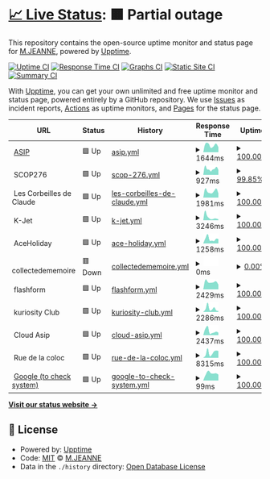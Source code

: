 # [📈 Live Status](https://Vikingfr.github.io/upptime): <!--live status--> **🟧 Partial outage**

This repository contains the open-source uptime monitor and status page for [M.JEANNE](https://Vikingfr.github.io/upptime), powered by [Upptime](https://github.com/upptime/upptime).

[![Uptime CI](https://github.com/Vikingfr/upptime/workflows/Uptime%20CI/badge.svg)](https://github.com/Vikingfr/upptime/actions?query=workflow%3A%22Uptime+CI%22)
[![Response Time CI](https://github.com/Vikingfr/upptime/workflows/Response%20Time%20CI/badge.svg)](https://github.com/Vikingfr/upptime/actions?query=workflow%3A%22Response+Time+CI%22)
[![Graphs CI](https://github.com/Vikingfr/upptime/workflows/Graphs%20CI/badge.svg)](https://github.com/Vikingfr/upptime/actions?query=workflow%3A%22Graphs+CI%22)
[![Static Site CI](https://github.com/Vikingfr/upptime/workflows/Static%20Site%20CI/badge.svg)](https://github.com/Vikingfr/upptime/actions?query=workflow%3A%22Static+Site+CI%22)
[![Summary CI](https://github.com/Vikingfr/upptime/workflows/Summary%20CI/badge.svg)](https://github.com/Vikingfr/upptime/actions?query=workflow%3A%22Summary+CI%22)

With [Upptime](https://upptime.js.org), you can get your own unlimited and free uptime monitor and status page, powered entirely by a GitHub repository. We use [Issues](https://github.com/Vikingfr/upptime/issues) as incident reports, [Actions](https://github.com/Vikingfr/upptime/actions) as uptime monitors, and [Pages](https://Vikingfr.github.io/upptime) for the status page.

<!--start: status pages-->
<!-- This summary is generated by Upptime (https://github.com/upptime/upptime) -->
<!-- Do not edit this manually, your changes will be overwritten -->
<!-- prettier-ignore -->
| URL | Status | History | Response Time | Uptime |
| --- | ------ | ------- | ------------- | ------ |
| <img alt="" src="https://icons.duckduckgo.com/ip3/asip10.fr.ico" height="13"> [ASIP](https://asip10.fr) | 🟩 Up | [asip.yml](https://github.com/Vikingfr/upptime/commits/HEAD/history/asip.yml) | <details><summary><img alt="Response time graph" src="./graphs/asip/response-time-week.png" height="20"> 1644ms</summary><br><a href="https://Vikingfr.github.io/upptime/history/asip"><img alt="Response time 1777" src="https://img.shields.io/endpoint?url=https%3A%2F%2Fraw.githubusercontent.com%2FVikingfr%2Fupptime%2FHEAD%2Fapi%2Fasip%2Fresponse-time.json"></a><br><a href="https://Vikingfr.github.io/upptime/history/asip"><img alt="24-hour response time 1327" src="https://img.shields.io/endpoint?url=https%3A%2F%2Fraw.githubusercontent.com%2FVikingfr%2Fupptime%2FHEAD%2Fapi%2Fasip%2Fresponse-time-day.json"></a><br><a href="https://Vikingfr.github.io/upptime/history/asip"><img alt="7-day response time 1644" src="https://img.shields.io/endpoint?url=https%3A%2F%2Fraw.githubusercontent.com%2FVikingfr%2Fupptime%2FHEAD%2Fapi%2Fasip%2Fresponse-time-week.json"></a><br><a href="https://Vikingfr.github.io/upptime/history/asip"><img alt="30-day response time 1664" src="https://img.shields.io/endpoint?url=https%3A%2F%2Fraw.githubusercontent.com%2FVikingfr%2Fupptime%2FHEAD%2Fapi%2Fasip%2Fresponse-time-month.json"></a><br><a href="https://Vikingfr.github.io/upptime/history/asip"><img alt="1-year response time 1787" src="https://img.shields.io/endpoint?url=https%3A%2F%2Fraw.githubusercontent.com%2FVikingfr%2Fupptime%2FHEAD%2Fapi%2Fasip%2Fresponse-time-year.json"></a></details> | <details><summary><a href="https://Vikingfr.github.io/upptime/history/asip">100.00%</a></summary><a href="https://Vikingfr.github.io/upptime/history/asip"><img alt="All-time uptime 98.60%" src="https://img.shields.io/endpoint?url=https%3A%2F%2Fraw.githubusercontent.com%2FVikingfr%2Fupptime%2FHEAD%2Fapi%2Fasip%2Fuptime.json"></a><br><a href="https://Vikingfr.github.io/upptime/history/asip"><img alt="24-hour uptime 100.00%" src="https://img.shields.io/endpoint?url=https%3A%2F%2Fraw.githubusercontent.com%2FVikingfr%2Fupptime%2FHEAD%2Fapi%2Fasip%2Fuptime-day.json"></a><br><a href="https://Vikingfr.github.io/upptime/history/asip"><img alt="7-day uptime 100.00%" src="https://img.shields.io/endpoint?url=https%3A%2F%2Fraw.githubusercontent.com%2FVikingfr%2Fupptime%2FHEAD%2Fapi%2Fasip%2Fuptime-week.json"></a><br><a href="https://Vikingfr.github.io/upptime/history/asip"><img alt="30-day uptime 99.70%" src="https://img.shields.io/endpoint?url=https%3A%2F%2Fraw.githubusercontent.com%2FVikingfr%2Fupptime%2FHEAD%2Fapi%2Fasip%2Fuptime-month.json"></a><br><a href="https://Vikingfr.github.io/upptime/history/asip"><img alt="1-year uptime 99.64%" src="https://img.shields.io/endpoint?url=https%3A%2F%2Fraw.githubusercontent.com%2FVikingfr%2Fupptime%2FHEAD%2Fapi%2Fasip%2Fuptime-year.json"></a></details>
| <img alt="" src="https://icons.duckduckgo.com/ip3/null.ico" height="13"> SCOP276 | 🟩 Up | [scop-276.yml](https://github.com/Vikingfr/upptime/commits/HEAD/history/scop-276.yml) | <details><summary><img alt="Response time graph" src="./graphs/scop-276/response-time-week.png" height="20"> 927ms</summary><br><a href="https://Vikingfr.github.io/upptime/history/scop-276"><img alt="Response time 1069" src="https://img.shields.io/endpoint?url=https%3A%2F%2Fraw.githubusercontent.com%2FVikingfr%2Fupptime%2FHEAD%2Fapi%2Fscop-276%2Fresponse-time.json"></a><br><a href="https://Vikingfr.github.io/upptime/history/scop-276"><img alt="24-hour response time 875" src="https://img.shields.io/endpoint?url=https%3A%2F%2Fraw.githubusercontent.com%2FVikingfr%2Fupptime%2FHEAD%2Fapi%2Fscop-276%2Fresponse-time-day.json"></a><br><a href="https://Vikingfr.github.io/upptime/history/scop-276"><img alt="7-day response time 927" src="https://img.shields.io/endpoint?url=https%3A%2F%2Fraw.githubusercontent.com%2FVikingfr%2Fupptime%2FHEAD%2Fapi%2Fscop-276%2Fresponse-time-week.json"></a><br><a href="https://Vikingfr.github.io/upptime/history/scop-276"><img alt="30-day response time 1165" src="https://img.shields.io/endpoint?url=https%3A%2F%2Fraw.githubusercontent.com%2FVikingfr%2Fupptime%2FHEAD%2Fapi%2Fscop-276%2Fresponse-time-month.json"></a><br><a href="https://Vikingfr.github.io/upptime/history/scop-276"><img alt="1-year response time 1029" src="https://img.shields.io/endpoint?url=https%3A%2F%2Fraw.githubusercontent.com%2FVikingfr%2Fupptime%2FHEAD%2Fapi%2Fscop-276%2Fresponse-time-year.json"></a></details> | <details><summary><a href="https://Vikingfr.github.io/upptime/history/scop-276">99.85%</a></summary><a href="https://Vikingfr.github.io/upptime/history/scop-276"><img alt="All-time uptime 96.22%" src="https://img.shields.io/endpoint?url=https%3A%2F%2Fraw.githubusercontent.com%2FVikingfr%2Fupptime%2FHEAD%2Fapi%2Fscop-276%2Fuptime.json"></a><br><a href="https://Vikingfr.github.io/upptime/history/scop-276"><img alt="24-hour uptime 100.00%" src="https://img.shields.io/endpoint?url=https%3A%2F%2Fraw.githubusercontent.com%2FVikingfr%2Fupptime%2FHEAD%2Fapi%2Fscop-276%2Fuptime-day.json"></a><br><a href="https://Vikingfr.github.io/upptime/history/scop-276"><img alt="7-day uptime 99.85%" src="https://img.shields.io/endpoint?url=https%3A%2F%2Fraw.githubusercontent.com%2FVikingfr%2Fupptime%2FHEAD%2Fapi%2Fscop-276%2Fuptime-week.json"></a><br><a href="https://Vikingfr.github.io/upptime/history/scop-276"><img alt="30-day uptime 99.96%" src="https://img.shields.io/endpoint?url=https%3A%2F%2Fraw.githubusercontent.com%2FVikingfr%2Fupptime%2FHEAD%2Fapi%2Fscop-276%2Fuptime-month.json"></a><br><a href="https://Vikingfr.github.io/upptime/history/scop-276"><img alt="1-year uptime 89.28%" src="https://img.shields.io/endpoint?url=https%3A%2F%2Fraw.githubusercontent.com%2FVikingfr%2Fupptime%2FHEAD%2Fapi%2Fscop-276%2Fuptime-year.json"></a></details>
| <img alt="" src="https://icons.duckduckgo.com/ip3/null.ico" height="13"> Les Corbeilles de Claude | 🟩 Up | [les-corbeilles-de-claude.yml](https://github.com/Vikingfr/upptime/commits/HEAD/history/les-corbeilles-de-claude.yml) | <details><summary><img alt="Response time graph" src="./graphs/les-corbeilles-de-claude/response-time-week.png" height="20"> 1981ms</summary><br><a href="https://Vikingfr.github.io/upptime/history/les-corbeilles-de-claude"><img alt="Response time 1986" src="https://img.shields.io/endpoint?url=https%3A%2F%2Fraw.githubusercontent.com%2FVikingfr%2Fupptime%2FHEAD%2Fapi%2Fles-corbeilles-de-claude%2Fresponse-time.json"></a><br><a href="https://Vikingfr.github.io/upptime/history/les-corbeilles-de-claude"><img alt="24-hour response time 3310" src="https://img.shields.io/endpoint?url=https%3A%2F%2Fraw.githubusercontent.com%2FVikingfr%2Fupptime%2FHEAD%2Fapi%2Fles-corbeilles-de-claude%2Fresponse-time-day.json"></a><br><a href="https://Vikingfr.github.io/upptime/history/les-corbeilles-de-claude"><img alt="7-day response time 1981" src="https://img.shields.io/endpoint?url=https%3A%2F%2Fraw.githubusercontent.com%2FVikingfr%2Fupptime%2FHEAD%2Fapi%2Fles-corbeilles-de-claude%2Fresponse-time-week.json"></a><br><a href="https://Vikingfr.github.io/upptime/history/les-corbeilles-de-claude"><img alt="30-day response time 2017" src="https://img.shields.io/endpoint?url=https%3A%2F%2Fraw.githubusercontent.com%2FVikingfr%2Fupptime%2FHEAD%2Fapi%2Fles-corbeilles-de-claude%2Fresponse-time-month.json"></a><br><a href="https://Vikingfr.github.io/upptime/history/les-corbeilles-de-claude"><img alt="1-year response time 1985" src="https://img.shields.io/endpoint?url=https%3A%2F%2Fraw.githubusercontent.com%2FVikingfr%2Fupptime%2FHEAD%2Fapi%2Fles-corbeilles-de-claude%2Fresponse-time-year.json"></a></details> | <details><summary><a href="https://Vikingfr.github.io/upptime/history/les-corbeilles-de-claude">100.00%</a></summary><a href="https://Vikingfr.github.io/upptime/history/les-corbeilles-de-claude"><img alt="All-time uptime 99.42%" src="https://img.shields.io/endpoint?url=https%3A%2F%2Fraw.githubusercontent.com%2FVikingfr%2Fupptime%2FHEAD%2Fapi%2Fles-corbeilles-de-claude%2Fuptime.json"></a><br><a href="https://Vikingfr.github.io/upptime/history/les-corbeilles-de-claude"><img alt="24-hour uptime 100.00%" src="https://img.shields.io/endpoint?url=https%3A%2F%2Fraw.githubusercontent.com%2FVikingfr%2Fupptime%2FHEAD%2Fapi%2Fles-corbeilles-de-claude%2Fuptime-day.json"></a><br><a href="https://Vikingfr.github.io/upptime/history/les-corbeilles-de-claude"><img alt="7-day uptime 100.00%" src="https://img.shields.io/endpoint?url=https%3A%2F%2Fraw.githubusercontent.com%2FVikingfr%2Fupptime%2FHEAD%2Fapi%2Fles-corbeilles-de-claude%2Fuptime-week.json"></a><br><a href="https://Vikingfr.github.io/upptime/history/les-corbeilles-de-claude"><img alt="30-day uptime 99.71%" src="https://img.shields.io/endpoint?url=https%3A%2F%2Fraw.githubusercontent.com%2FVikingfr%2Fupptime%2FHEAD%2Fapi%2Fles-corbeilles-de-claude%2Fuptime-month.json"></a><br><a href="https://Vikingfr.github.io/upptime/history/les-corbeilles-de-claude"><img alt="1-year uptime 99.65%" src="https://img.shields.io/endpoint?url=https%3A%2F%2Fraw.githubusercontent.com%2FVikingfr%2Fupptime%2FHEAD%2Fapi%2Fles-corbeilles-de-claude%2Fuptime-year.json"></a></details>
| <img alt="" src="https://icons.duckduckgo.com/ip3/null.ico" height="13"> K-Jet | 🟩 Up | [k-jet.yml](https://github.com/Vikingfr/upptime/commits/HEAD/history/k-jet.yml) | <details><summary><img alt="Response time graph" src="./graphs/k-jet/response-time-week.png" height="20"> 3246ms</summary><br><a href="https://Vikingfr.github.io/upptime/history/k-jet"><img alt="Response time 5160" src="https://img.shields.io/endpoint?url=https%3A%2F%2Fraw.githubusercontent.com%2FVikingfr%2Fupptime%2FHEAD%2Fapi%2Fk-jet%2Fresponse-time.json"></a><br><a href="https://Vikingfr.github.io/upptime/history/k-jet"><img alt="24-hour response time 4086" src="https://img.shields.io/endpoint?url=https%3A%2F%2Fraw.githubusercontent.com%2FVikingfr%2Fupptime%2FHEAD%2Fapi%2Fk-jet%2Fresponse-time-day.json"></a><br><a href="https://Vikingfr.github.io/upptime/history/k-jet"><img alt="7-day response time 3246" src="https://img.shields.io/endpoint?url=https%3A%2F%2Fraw.githubusercontent.com%2FVikingfr%2Fupptime%2FHEAD%2Fapi%2Fk-jet%2Fresponse-time-week.json"></a><br><a href="https://Vikingfr.github.io/upptime/history/k-jet"><img alt="30-day response time 3750" src="https://img.shields.io/endpoint?url=https%3A%2F%2Fraw.githubusercontent.com%2FVikingfr%2Fupptime%2FHEAD%2Fapi%2Fk-jet%2Fresponse-time-month.json"></a><br><a href="https://Vikingfr.github.io/upptime/history/k-jet"><img alt="1-year response time 5474" src="https://img.shields.io/endpoint?url=https%3A%2F%2Fraw.githubusercontent.com%2FVikingfr%2Fupptime%2FHEAD%2Fapi%2Fk-jet%2Fresponse-time-year.json"></a></details> | <details><summary><a href="https://Vikingfr.github.io/upptime/history/k-jet">100.00%</a></summary><a href="https://Vikingfr.github.io/upptime/history/k-jet"><img alt="All-time uptime 99.79%" src="https://img.shields.io/endpoint?url=https%3A%2F%2Fraw.githubusercontent.com%2FVikingfr%2Fupptime%2FHEAD%2Fapi%2Fk-jet%2Fuptime.json"></a><br><a href="https://Vikingfr.github.io/upptime/history/k-jet"><img alt="24-hour uptime 100.00%" src="https://img.shields.io/endpoint?url=https%3A%2F%2Fraw.githubusercontent.com%2FVikingfr%2Fupptime%2FHEAD%2Fapi%2Fk-jet%2Fuptime-day.json"></a><br><a href="https://Vikingfr.github.io/upptime/history/k-jet"><img alt="7-day uptime 100.00%" src="https://img.shields.io/endpoint?url=https%3A%2F%2Fraw.githubusercontent.com%2FVikingfr%2Fupptime%2FHEAD%2Fapi%2Fk-jet%2Fuptime-week.json"></a><br><a href="https://Vikingfr.github.io/upptime/history/k-jet"><img alt="30-day uptime 99.59%" src="https://img.shields.io/endpoint?url=https%3A%2F%2Fraw.githubusercontent.com%2FVikingfr%2Fupptime%2FHEAD%2Fapi%2Fk-jet%2Fuptime-month.json"></a><br><a href="https://Vikingfr.github.io/upptime/history/k-jet"><img alt="1-year uptime 99.55%" src="https://img.shields.io/endpoint?url=https%3A%2F%2Fraw.githubusercontent.com%2FVikingfr%2Fupptime%2FHEAD%2Fapi%2Fk-jet%2Fuptime-year.json"></a></details>
| <img alt="" src="https://icons.duckduckgo.com/ip3/null.ico" height="13"> AceHoliday | 🟩 Up | [ace-holiday.yml](https://github.com/Vikingfr/upptime/commits/HEAD/history/ace-holiday.yml) | <details><summary><img alt="Response time graph" src="./graphs/ace-holiday/response-time-week.png" height="20"> 1258ms</summary><br><a href="https://Vikingfr.github.io/upptime/history/ace-holiday"><img alt="Response time 1364" src="https://img.shields.io/endpoint?url=https%3A%2F%2Fraw.githubusercontent.com%2FVikingfr%2Fupptime%2FHEAD%2Fapi%2Face-holiday%2Fresponse-time.json"></a><br><a href="https://Vikingfr.github.io/upptime/history/ace-holiday"><img alt="24-hour response time 1024" src="https://img.shields.io/endpoint?url=https%3A%2F%2Fraw.githubusercontent.com%2FVikingfr%2Fupptime%2FHEAD%2Fapi%2Face-holiday%2Fresponse-time-day.json"></a><br><a href="https://Vikingfr.github.io/upptime/history/ace-holiday"><img alt="7-day response time 1258" src="https://img.shields.io/endpoint?url=https%3A%2F%2Fraw.githubusercontent.com%2FVikingfr%2Fupptime%2FHEAD%2Fapi%2Face-holiday%2Fresponse-time-week.json"></a><br><a href="https://Vikingfr.github.io/upptime/history/ace-holiday"><img alt="30-day response time 1583" src="https://img.shields.io/endpoint?url=https%3A%2F%2Fraw.githubusercontent.com%2FVikingfr%2Fupptime%2FHEAD%2Fapi%2Face-holiday%2Fresponse-time-month.json"></a><br><a href="https://Vikingfr.github.io/upptime/history/ace-holiday"><img alt="1-year response time 1456" src="https://img.shields.io/endpoint?url=https%3A%2F%2Fraw.githubusercontent.com%2FVikingfr%2Fupptime%2FHEAD%2Fapi%2Face-holiday%2Fresponse-time-year.json"></a></details> | <details><summary><a href="https://Vikingfr.github.io/upptime/history/ace-holiday">100.00%</a></summary><a href="https://Vikingfr.github.io/upptime/history/ace-holiday"><img alt="All-time uptime 99.84%" src="https://img.shields.io/endpoint?url=https%3A%2F%2Fraw.githubusercontent.com%2FVikingfr%2Fupptime%2FHEAD%2Fapi%2Face-holiday%2Fuptime.json"></a><br><a href="https://Vikingfr.github.io/upptime/history/ace-holiday"><img alt="24-hour uptime 100.00%" src="https://img.shields.io/endpoint?url=https%3A%2F%2Fraw.githubusercontent.com%2FVikingfr%2Fupptime%2FHEAD%2Fapi%2Face-holiday%2Fuptime-day.json"></a><br><a href="https://Vikingfr.github.io/upptime/history/ace-holiday"><img alt="7-day uptime 100.00%" src="https://img.shields.io/endpoint?url=https%3A%2F%2Fraw.githubusercontent.com%2FVikingfr%2Fupptime%2FHEAD%2Fapi%2Face-holiday%2Fuptime-week.json"></a><br><a href="https://Vikingfr.github.io/upptime/history/ace-holiday"><img alt="30-day uptime 99.71%" src="https://img.shields.io/endpoint?url=https%3A%2F%2Fraw.githubusercontent.com%2FVikingfr%2Fupptime%2FHEAD%2Fapi%2Face-holiday%2Fuptime-month.json"></a><br><a href="https://Vikingfr.github.io/upptime/history/ace-holiday"><img alt="1-year uptime 99.66%" src="https://img.shields.io/endpoint?url=https%3A%2F%2Fraw.githubusercontent.com%2FVikingfr%2Fupptime%2FHEAD%2Fapi%2Face-holiday%2Fuptime-year.json"></a></details>
| <img alt="" src="https://icons.duckduckgo.com/ip3/null.ico" height="13"> collectedememoire | 🟥 Down | [collectedememoire.yml](https://github.com/Vikingfr/upptime/commits/HEAD/history/collectedememoire.yml) | <details><summary><img alt="Response time graph" src="./graphs/collectedememoire/response-time-week.png" height="20"> 0ms</summary><br><a href="https://Vikingfr.github.io/upptime/history/collectedememoire"><img alt="Response time 0" src="https://img.shields.io/endpoint?url=https%3A%2F%2Fraw.githubusercontent.com%2FVikingfr%2Fupptime%2FHEAD%2Fapi%2Fcollectedememoire%2Fresponse-time.json"></a><br><a href="https://Vikingfr.github.io/upptime/history/collectedememoire"><img alt="24-hour response time 0" src="https://img.shields.io/endpoint?url=https%3A%2F%2Fraw.githubusercontent.com%2FVikingfr%2Fupptime%2FHEAD%2Fapi%2Fcollectedememoire%2Fresponse-time-day.json"></a><br><a href="https://Vikingfr.github.io/upptime/history/collectedememoire"><img alt="7-day response time 0" src="https://img.shields.io/endpoint?url=https%3A%2F%2Fraw.githubusercontent.com%2FVikingfr%2Fupptime%2FHEAD%2Fapi%2Fcollectedememoire%2Fresponse-time-week.json"></a><br><a href="https://Vikingfr.github.io/upptime/history/collectedememoire"><img alt="30-day response time 0" src="https://img.shields.io/endpoint?url=https%3A%2F%2Fraw.githubusercontent.com%2FVikingfr%2Fupptime%2FHEAD%2Fapi%2Fcollectedememoire%2Fresponse-time-month.json"></a><br><a href="https://Vikingfr.github.io/upptime/history/collectedememoire"><img alt="1-year response time 0" src="https://img.shields.io/endpoint?url=https%3A%2F%2Fraw.githubusercontent.com%2FVikingfr%2Fupptime%2FHEAD%2Fapi%2Fcollectedememoire%2Fresponse-time-year.json"></a></details> | <details><summary><a href="https://Vikingfr.github.io/upptime/history/collectedememoire">0.00%</a></summary><a href="https://Vikingfr.github.io/upptime/history/collectedememoire"><img alt="All-time uptime 46.88%" src="https://img.shields.io/endpoint?url=https%3A%2F%2Fraw.githubusercontent.com%2FVikingfr%2Fupptime%2FHEAD%2Fapi%2Fcollectedememoire%2Fuptime.json"></a><br><a href="https://Vikingfr.github.io/upptime/history/collectedememoire"><img alt="24-hour uptime 0.00%" src="https://img.shields.io/endpoint?url=https%3A%2F%2Fraw.githubusercontent.com%2FVikingfr%2Fupptime%2FHEAD%2Fapi%2Fcollectedememoire%2Fuptime-day.json"></a><br><a href="https://Vikingfr.github.io/upptime/history/collectedememoire"><img alt="7-day uptime 0.00%" src="https://img.shields.io/endpoint?url=https%3A%2F%2Fraw.githubusercontent.com%2FVikingfr%2Fupptime%2FHEAD%2Fapi%2Fcollectedememoire%2Fuptime-week.json"></a><br><a href="https://Vikingfr.github.io/upptime/history/collectedememoire"><img alt="30-day uptime 0.00%" src="https://img.shields.io/endpoint?url=https%3A%2F%2Fraw.githubusercontent.com%2FVikingfr%2Fupptime%2FHEAD%2Fapi%2Fcollectedememoire%2Fuptime-month.json"></a><br><a href="https://Vikingfr.github.io/upptime/history/collectedememoire"><img alt="1-year uptime 0.00%" src="https://img.shields.io/endpoint?url=https%3A%2F%2Fraw.githubusercontent.com%2FVikingfr%2Fupptime%2FHEAD%2Fapi%2Fcollectedememoire%2Fuptime-year.json"></a></details>
| <img alt="" src="https://icons.duckduckgo.com/ip3/null.ico" height="13"> flashform | 🟩 Up | [flashform.yml](https://github.com/Vikingfr/upptime/commits/HEAD/history/flashform.yml) | <details><summary><img alt="Response time graph" src="./graphs/flashform/response-time-week.png" height="20"> 2429ms</summary><br><a href="https://Vikingfr.github.io/upptime/history/flashform"><img alt="Response time 4143" src="https://img.shields.io/endpoint?url=https%3A%2F%2Fraw.githubusercontent.com%2FVikingfr%2Fupptime%2FHEAD%2Fapi%2Fflashform%2Fresponse-time.json"></a><br><a href="https://Vikingfr.github.io/upptime/history/flashform"><img alt="24-hour response time 2341" src="https://img.shields.io/endpoint?url=https%3A%2F%2Fraw.githubusercontent.com%2FVikingfr%2Fupptime%2FHEAD%2Fapi%2Fflashform%2Fresponse-time-day.json"></a><br><a href="https://Vikingfr.github.io/upptime/history/flashform"><img alt="7-day response time 2429" src="https://img.shields.io/endpoint?url=https%3A%2F%2Fraw.githubusercontent.com%2FVikingfr%2Fupptime%2FHEAD%2Fapi%2Fflashform%2Fresponse-time-week.json"></a><br><a href="https://Vikingfr.github.io/upptime/history/flashform"><img alt="30-day response time 2661" src="https://img.shields.io/endpoint?url=https%3A%2F%2Fraw.githubusercontent.com%2FVikingfr%2Fupptime%2FHEAD%2Fapi%2Fflashform%2Fresponse-time-month.json"></a><br><a href="https://Vikingfr.github.io/upptime/history/flashform"><img alt="1-year response time 2933" src="https://img.shields.io/endpoint?url=https%3A%2F%2Fraw.githubusercontent.com%2FVikingfr%2Fupptime%2FHEAD%2Fapi%2Fflashform%2Fresponse-time-year.json"></a></details> | <details><summary><a href="https://Vikingfr.github.io/upptime/history/flashform">100.00%</a></summary><a href="https://Vikingfr.github.io/upptime/history/flashform"><img alt="All-time uptime 99.45%" src="https://img.shields.io/endpoint?url=https%3A%2F%2Fraw.githubusercontent.com%2FVikingfr%2Fupptime%2FHEAD%2Fapi%2Fflashform%2Fuptime.json"></a><br><a href="https://Vikingfr.github.io/upptime/history/flashform"><img alt="24-hour uptime 100.00%" src="https://img.shields.io/endpoint?url=https%3A%2F%2Fraw.githubusercontent.com%2FVikingfr%2Fupptime%2FHEAD%2Fapi%2Fflashform%2Fuptime-day.json"></a><br><a href="https://Vikingfr.github.io/upptime/history/flashform"><img alt="7-day uptime 100.00%" src="https://img.shields.io/endpoint?url=https%3A%2F%2Fraw.githubusercontent.com%2FVikingfr%2Fupptime%2FHEAD%2Fapi%2Fflashform%2Fuptime-week.json"></a><br><a href="https://Vikingfr.github.io/upptime/history/flashform"><img alt="30-day uptime 100.00%" src="https://img.shields.io/endpoint?url=https%3A%2F%2Fraw.githubusercontent.com%2FVikingfr%2Fupptime%2FHEAD%2Fapi%2Fflashform%2Fuptime-month.json"></a><br><a href="https://Vikingfr.github.io/upptime/history/flashform"><img alt="1-year uptime 98.41%" src="https://img.shields.io/endpoint?url=https%3A%2F%2Fraw.githubusercontent.com%2FVikingfr%2Fupptime%2FHEAD%2Fapi%2Fflashform%2Fuptime-year.json"></a></details>
| <img alt="" src="https://icons.duckduckgo.com/ip3/null.ico" height="13"> kuriosity Club | 🟩 Up | [kuriosity-club.yml](https://github.com/Vikingfr/upptime/commits/HEAD/history/kuriosity-club.yml) | <details><summary><img alt="Response time graph" src="./graphs/kuriosity-club/response-time-week.png" height="20"> 2286ms</summary><br><a href="https://Vikingfr.github.io/upptime/history/kuriosity-club"><img alt="Response time 2843" src="https://img.shields.io/endpoint?url=https%3A%2F%2Fraw.githubusercontent.com%2FVikingfr%2Fupptime%2FHEAD%2Fapi%2Fkuriosity-club%2Fresponse-time.json"></a><br><a href="https://Vikingfr.github.io/upptime/history/kuriosity-club"><img alt="24-hour response time 857" src="https://img.shields.io/endpoint?url=https%3A%2F%2Fraw.githubusercontent.com%2FVikingfr%2Fupptime%2FHEAD%2Fapi%2Fkuriosity-club%2Fresponse-time-day.json"></a><br><a href="https://Vikingfr.github.io/upptime/history/kuriosity-club"><img alt="7-day response time 2286" src="https://img.shields.io/endpoint?url=https%3A%2F%2Fraw.githubusercontent.com%2FVikingfr%2Fupptime%2FHEAD%2Fapi%2Fkuriosity-club%2Fresponse-time-week.json"></a><br><a href="https://Vikingfr.github.io/upptime/history/kuriosity-club"><img alt="30-day response time 2351" src="https://img.shields.io/endpoint?url=https%3A%2F%2Fraw.githubusercontent.com%2FVikingfr%2Fupptime%2FHEAD%2Fapi%2Fkuriosity-club%2Fresponse-time-month.json"></a><br><a href="https://Vikingfr.github.io/upptime/history/kuriosity-club"><img alt="1-year response time 3017" src="https://img.shields.io/endpoint?url=https%3A%2F%2Fraw.githubusercontent.com%2FVikingfr%2Fupptime%2FHEAD%2Fapi%2Fkuriosity-club%2Fresponse-time-year.json"></a></details> | <details><summary><a href="https://Vikingfr.github.io/upptime/history/kuriosity-club">100.00%</a></summary><a href="https://Vikingfr.github.io/upptime/history/kuriosity-club"><img alt="All-time uptime 98.46%" src="https://img.shields.io/endpoint?url=https%3A%2F%2Fraw.githubusercontent.com%2FVikingfr%2Fupptime%2FHEAD%2Fapi%2Fkuriosity-club%2Fuptime.json"></a><br><a href="https://Vikingfr.github.io/upptime/history/kuriosity-club"><img alt="24-hour uptime 100.00%" src="https://img.shields.io/endpoint?url=https%3A%2F%2Fraw.githubusercontent.com%2FVikingfr%2Fupptime%2FHEAD%2Fapi%2Fkuriosity-club%2Fuptime-day.json"></a><br><a href="https://Vikingfr.github.io/upptime/history/kuriosity-club"><img alt="7-day uptime 100.00%" src="https://img.shields.io/endpoint?url=https%3A%2F%2Fraw.githubusercontent.com%2FVikingfr%2Fupptime%2FHEAD%2Fapi%2Fkuriosity-club%2Fuptime-week.json"></a><br><a href="https://Vikingfr.github.io/upptime/history/kuriosity-club"><img alt="30-day uptime 99.71%" src="https://img.shields.io/endpoint?url=https%3A%2F%2Fraw.githubusercontent.com%2FVikingfr%2Fupptime%2FHEAD%2Fapi%2Fkuriosity-club%2Fuptime-month.json"></a><br><a href="https://Vikingfr.github.io/upptime/history/kuriosity-club"><img alt="1-year uptime 97.59%" src="https://img.shields.io/endpoint?url=https%3A%2F%2Fraw.githubusercontent.com%2FVikingfr%2Fupptime%2FHEAD%2Fapi%2Fkuriosity-club%2Fuptime-year.json"></a></details>
| <img alt="" src="https://icons.duckduckgo.com/ip3/null.ico" height="13"> Cloud Asip | 🟩 Up | [cloud-asip.yml](https://github.com/Vikingfr/upptime/commits/HEAD/history/cloud-asip.yml) | <details><summary><img alt="Response time graph" src="./graphs/cloud-asip/response-time-week.png" height="20"> 2437ms</summary><br><a href="https://Vikingfr.github.io/upptime/history/cloud-asip"><img alt="Response time 2492" src="https://img.shields.io/endpoint?url=https%3A%2F%2Fraw.githubusercontent.com%2FVikingfr%2Fupptime%2FHEAD%2Fapi%2Fcloud-asip%2Fresponse-time.json"></a><br><a href="https://Vikingfr.github.io/upptime/history/cloud-asip"><img alt="24-hour response time 3526" src="https://img.shields.io/endpoint?url=https%3A%2F%2Fraw.githubusercontent.com%2FVikingfr%2Fupptime%2FHEAD%2Fapi%2Fcloud-asip%2Fresponse-time-day.json"></a><br><a href="https://Vikingfr.github.io/upptime/history/cloud-asip"><img alt="7-day response time 2437" src="https://img.shields.io/endpoint?url=https%3A%2F%2Fraw.githubusercontent.com%2FVikingfr%2Fupptime%2FHEAD%2Fapi%2Fcloud-asip%2Fresponse-time-week.json"></a><br><a href="https://Vikingfr.github.io/upptime/history/cloud-asip"><img alt="30-day response time 2607" src="https://img.shields.io/endpoint?url=https%3A%2F%2Fraw.githubusercontent.com%2FVikingfr%2Fupptime%2FHEAD%2Fapi%2Fcloud-asip%2Fresponse-time-month.json"></a><br><a href="https://Vikingfr.github.io/upptime/history/cloud-asip"><img alt="1-year response time 2775" src="https://img.shields.io/endpoint?url=https%3A%2F%2Fraw.githubusercontent.com%2FVikingfr%2Fupptime%2FHEAD%2Fapi%2Fcloud-asip%2Fresponse-time-year.json"></a></details> | <details><summary><a href="https://Vikingfr.github.io/upptime/history/cloud-asip">100.00%</a></summary><a href="https://Vikingfr.github.io/upptime/history/cloud-asip"><img alt="All-time uptime 99.04%" src="https://img.shields.io/endpoint?url=https%3A%2F%2Fraw.githubusercontent.com%2FVikingfr%2Fupptime%2FHEAD%2Fapi%2Fcloud-asip%2Fuptime.json"></a><br><a href="https://Vikingfr.github.io/upptime/history/cloud-asip"><img alt="24-hour uptime 100.00%" src="https://img.shields.io/endpoint?url=https%3A%2F%2Fraw.githubusercontent.com%2FVikingfr%2Fupptime%2FHEAD%2Fapi%2Fcloud-asip%2Fuptime-day.json"></a><br><a href="https://Vikingfr.github.io/upptime/history/cloud-asip"><img alt="7-day uptime 100.00%" src="https://img.shields.io/endpoint?url=https%3A%2F%2Fraw.githubusercontent.com%2FVikingfr%2Fupptime%2FHEAD%2Fapi%2Fcloud-asip%2Fuptime-week.json"></a><br><a href="https://Vikingfr.github.io/upptime/history/cloud-asip"><img alt="30-day uptime 99.51%" src="https://img.shields.io/endpoint?url=https%3A%2F%2Fraw.githubusercontent.com%2FVikingfr%2Fupptime%2FHEAD%2Fapi%2Fcloud-asip%2Fuptime-month.json"></a><br><a href="https://Vikingfr.github.io/upptime/history/cloud-asip"><img alt="1-year uptime 99.59%" src="https://img.shields.io/endpoint?url=https%3A%2F%2Fraw.githubusercontent.com%2FVikingfr%2Fupptime%2FHEAD%2Fapi%2Fcloud-asip%2Fuptime-year.json"></a></details>
| <img alt="" src="https://icons.duckduckgo.com/ip3/null.ico" height="13"> Rue de la coloc | 🟩 Up | [rue-de-la-coloc.yml](https://github.com/Vikingfr/upptime/commits/HEAD/history/rue-de-la-coloc.yml) | <details><summary><img alt="Response time graph" src="./graphs/rue-de-la-coloc/response-time-week.png" height="20"> 8315ms</summary><br><a href="https://Vikingfr.github.io/upptime/history/rue-de-la-coloc"><img alt="Response time 6251" src="https://img.shields.io/endpoint?url=https%3A%2F%2Fraw.githubusercontent.com%2FVikingfr%2Fupptime%2FHEAD%2Fapi%2Frue-de-la-coloc%2Fresponse-time.json"></a><br><a href="https://Vikingfr.github.io/upptime/history/rue-de-la-coloc"><img alt="24-hour response time 16267" src="https://img.shields.io/endpoint?url=https%3A%2F%2Fraw.githubusercontent.com%2FVikingfr%2Fupptime%2FHEAD%2Fapi%2Frue-de-la-coloc%2Fresponse-time-day.json"></a><br><a href="https://Vikingfr.github.io/upptime/history/rue-de-la-coloc"><img alt="7-day response time 8315" src="https://img.shields.io/endpoint?url=https%3A%2F%2Fraw.githubusercontent.com%2FVikingfr%2Fupptime%2FHEAD%2Fapi%2Frue-de-la-coloc%2Fresponse-time-week.json"></a><br><a href="https://Vikingfr.github.io/upptime/history/rue-de-la-coloc"><img alt="30-day response time 7160" src="https://img.shields.io/endpoint?url=https%3A%2F%2Fraw.githubusercontent.com%2FVikingfr%2Fupptime%2FHEAD%2Fapi%2Frue-de-la-coloc%2Fresponse-time-month.json"></a><br><a href="https://Vikingfr.github.io/upptime/history/rue-de-la-coloc"><img alt="1-year response time 6467" src="https://img.shields.io/endpoint?url=https%3A%2F%2Fraw.githubusercontent.com%2FVikingfr%2Fupptime%2FHEAD%2Fapi%2Frue-de-la-coloc%2Fresponse-time-year.json"></a></details> | <details><summary><a href="https://Vikingfr.github.io/upptime/history/rue-de-la-coloc">100.00%</a></summary><a href="https://Vikingfr.github.io/upptime/history/rue-de-la-coloc"><img alt="All-time uptime 89.79%" src="https://img.shields.io/endpoint?url=https%3A%2F%2Fraw.githubusercontent.com%2FVikingfr%2Fupptime%2FHEAD%2Fapi%2Frue-de-la-coloc%2Fuptime.json"></a><br><a href="https://Vikingfr.github.io/upptime/history/rue-de-la-coloc"><img alt="24-hour uptime 100.00%" src="https://img.shields.io/endpoint?url=https%3A%2F%2Fraw.githubusercontent.com%2FVikingfr%2Fupptime%2FHEAD%2Fapi%2Frue-de-la-coloc%2Fuptime-day.json"></a><br><a href="https://Vikingfr.github.io/upptime/history/rue-de-la-coloc"><img alt="7-day uptime 100.00%" src="https://img.shields.io/endpoint?url=https%3A%2F%2Fraw.githubusercontent.com%2FVikingfr%2Fupptime%2FHEAD%2Fapi%2Frue-de-la-coloc%2Fuptime-week.json"></a><br><a href="https://Vikingfr.github.io/upptime/history/rue-de-la-coloc"><img alt="30-day uptime 99.41%" src="https://img.shields.io/endpoint?url=https%3A%2F%2Fraw.githubusercontent.com%2FVikingfr%2Fupptime%2FHEAD%2Fapi%2Frue-de-la-coloc%2Fuptime-month.json"></a><br><a href="https://Vikingfr.github.io/upptime/history/rue-de-la-coloc"><img alt="1-year uptime 99.53%" src="https://img.shields.io/endpoint?url=https%3A%2F%2Fraw.githubusercontent.com%2FVikingfr%2Fupptime%2FHEAD%2Fapi%2Frue-de-la-coloc%2Fuptime-year.json"></a></details>
| <img alt="" src="https://icons.duckduckgo.com/ip3/www.google.com.ico" height="13"> [Google (to check system)](https://www.google.com) | 🟩 Up | [google-to-check-system.yml](https://github.com/Vikingfr/upptime/commits/HEAD/history/google-to-check-system.yml) | <details><summary><img alt="Response time graph" src="./graphs/google-to-check-system/response-time-week.png" height="20"> 99ms</summary><br><a href="https://Vikingfr.github.io/upptime/history/google-to-check-system"><img alt="Response time 105" src="https://img.shields.io/endpoint?url=https%3A%2F%2Fraw.githubusercontent.com%2FVikingfr%2Fupptime%2FHEAD%2Fapi%2Fgoogle-to-check-system%2Fresponse-time.json"></a><br><a href="https://Vikingfr.github.io/upptime/history/google-to-check-system"><img alt="24-hour response time 100" src="https://img.shields.io/endpoint?url=https%3A%2F%2Fraw.githubusercontent.com%2FVikingfr%2Fupptime%2FHEAD%2Fapi%2Fgoogle-to-check-system%2Fresponse-time-day.json"></a><br><a href="https://Vikingfr.github.io/upptime/history/google-to-check-system"><img alt="7-day response time 99" src="https://img.shields.io/endpoint?url=https%3A%2F%2Fraw.githubusercontent.com%2FVikingfr%2Fupptime%2FHEAD%2Fapi%2Fgoogle-to-check-system%2Fresponse-time-week.json"></a><br><a href="https://Vikingfr.github.io/upptime/history/google-to-check-system"><img alt="30-day response time 112" src="https://img.shields.io/endpoint?url=https%3A%2F%2Fraw.githubusercontent.com%2FVikingfr%2Fupptime%2FHEAD%2Fapi%2Fgoogle-to-check-system%2Fresponse-time-month.json"></a><br><a href="https://Vikingfr.github.io/upptime/history/google-to-check-system"><img alt="1-year response time 103" src="https://img.shields.io/endpoint?url=https%3A%2F%2Fraw.githubusercontent.com%2FVikingfr%2Fupptime%2FHEAD%2Fapi%2Fgoogle-to-check-system%2Fresponse-time-year.json"></a></details> | <details><summary><a href="https://Vikingfr.github.io/upptime/history/google-to-check-system">100.00%</a></summary><a href="https://Vikingfr.github.io/upptime/history/google-to-check-system"><img alt="All-time uptime 100.00%" src="https://img.shields.io/endpoint?url=https%3A%2F%2Fraw.githubusercontent.com%2FVikingfr%2Fupptime%2FHEAD%2Fapi%2Fgoogle-to-check-system%2Fuptime.json"></a><br><a href="https://Vikingfr.github.io/upptime/history/google-to-check-system"><img alt="24-hour uptime 100.00%" src="https://img.shields.io/endpoint?url=https%3A%2F%2Fraw.githubusercontent.com%2FVikingfr%2Fupptime%2FHEAD%2Fapi%2Fgoogle-to-check-system%2Fuptime-day.json"></a><br><a href="https://Vikingfr.github.io/upptime/history/google-to-check-system"><img alt="7-day uptime 100.00%" src="https://img.shields.io/endpoint?url=https%3A%2F%2Fraw.githubusercontent.com%2FVikingfr%2Fupptime%2FHEAD%2Fapi%2Fgoogle-to-check-system%2Fuptime-week.json"></a><br><a href="https://Vikingfr.github.io/upptime/history/google-to-check-system"><img alt="30-day uptime 100.00%" src="https://img.shields.io/endpoint?url=https%3A%2F%2Fraw.githubusercontent.com%2FVikingfr%2Fupptime%2FHEAD%2Fapi%2Fgoogle-to-check-system%2Fuptime-month.json"></a><br><a href="https://Vikingfr.github.io/upptime/history/google-to-check-system"><img alt="1-year uptime 99.99%" src="https://img.shields.io/endpoint?url=https%3A%2F%2Fraw.githubusercontent.com%2FVikingfr%2Fupptime%2FHEAD%2Fapi%2Fgoogle-to-check-system%2Fuptime-year.json"></a></details>

<!--end: status pages-->

[**Visit our status website →**](https://Vikingfr.github.io/upptime)

## 📄 License

- Powered by: [Upptime](https://github.com/upptime/upptime)
- Code: [MIT](./LICENSE) © [M.JEANNE](https://Vikingfr.github.io/upptime)
- Data in the `./history` directory: [Open Database License](https://opendatacommons.org/licenses/odbl/1-0/)
